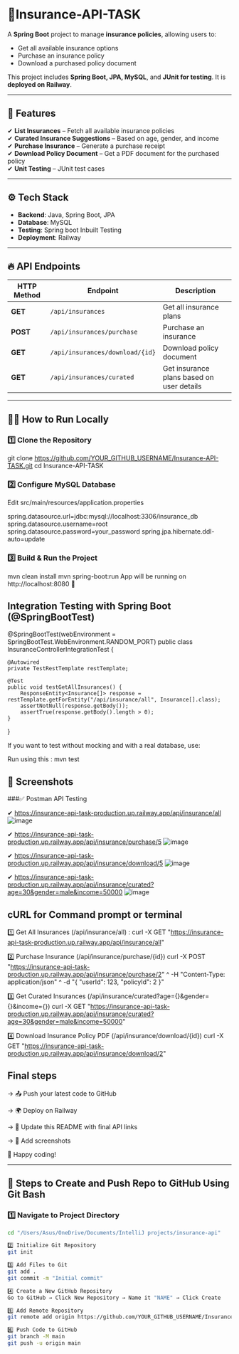 # 🚀Insurance-API-TASK 
A **Spring Boot** project to manage **insurance policies**, allowing users to:  
- Get all available insurance options  
- Purchase an insurance policy  
- Download a purchased policy document  

This project includes **Spring Boot, JPA, MySQL**, and **JUnit for testing**. It is **deployed on Railway**.  

---

## 📌 Features  
✔ **List Insurances** – Fetch all available insurance policies  
✔ **Curated Insurance Suggestions** – Based on age, gender, and income  
✔ **Purchase Insurance** – Generate a purchase receipt  
✔ **Download Policy Document** – Get a PDF document for the purchased policy  
✔ **Unit Testing** – JUnit test cases  

---

## ⚙️ Tech Stack  
- **Backend**: Java, Spring Boot, JPA  
- **Database**: MySQL  
- **Testing**: Spring boot Inbuilt Testing 
- **Deployment**: Railway  

---

## 🔥 API Endpoints  

| HTTP Method | Endpoint                       | Description                               |  
|------------|---------------------------------|-------------------------------------------|  
| **GET**    | `/api/insurances`               | Get all insurance plans                   |  
| **POST**   | `/api/insurances/purchase`      | Purchase an insurance                     |  
| **GET**    | `/api/insurances/download/{id}` | Download policy document                  |  
| **GET**    | `/api/insurances/curated`       | Get insurance plans based on user details | 
---

## 🏃‍♂️ How to Run Locally  

### 1️⃣ **Clone the Repository**  
git clone https://github.com/YOUR_GITHUB_USERNAME/Insurance-API-TASK.git
cd Insurance-API-TASK

### 2️⃣ **Configure MySQL Database**
Edit src/main/resources/application.properties

spring.datasource.url=jdbc:mysql://localhost:3306/insurance_db
spring.datasource.username=root
spring.datasource.password=your_password
spring.jpa.hibernate.ddl-auto=update

### 3️⃣ **Build & Run the Project**
mvn clean install
mvn spring-boot:run
App will be running on http://localhost:8080 🚀

## Integration Testing with Spring Boot (@SpringBootTest)
@SpringBootTest(webEnvironment = SpringBootTest.WebEnvironment.RANDOM_PORT)
public class InsuranceControllerIntegrationTest {

    @Autowired
    private TestRestTemplate restTemplate;

    @Test
    public void testGetAllInsurances() {
        ResponseEntity<Insurance[]> response = restTemplate.getForEntity("/api/insurance/all", Insurance[].class);
        assertNotNull(response.getBody());
        assertTrue(response.getBody().length > 0);
    }
}

If you want to test without mocking and with a real database, use:

Run using this : mvn test

## 📸 Screenshots

###✅ Postman API Testing

✔ https://insurance-api-task-production.up.railway.app/api/insurance/all
![image](https://github.com/user-attachments/assets/ef9eec12-f555-4202-a974-1a0eb0d08491)

✔ https://insurance-api-task-production.up.railway.app/api/insurance/purchase/5
![image](https://github.com/user-attachments/assets/3dfc3171-c771-4113-86d1-c604b85459d9)

✔ https://insurance-api-task-production.up.railway.app/api/insurance/download/5
![image](https://github.com/user-attachments/assets/c69d763a-5544-46eb-80aa-2521bc789112)

✔ https://insurance-api-task-production.up.railway.app/api/insurance/curated?age=30&gender=male&income=50000
![image](https://github.com/user-attachments/assets/061f47b6-8c37-4cae-bfcc-84e3089dea97)


## cURL for Command prompt or terminal

1️⃣ Get All Insurances (/api/insurance/all) : 
curl -X GET "https://insurance-api-task-production.up.railway.app/api/insurance/all"

2️⃣ Purchase Insurance (/api/insurance/purchase/{id})
curl -X POST "https://insurance-api-task-production.up.railway.app/api/insurance/purchase/2" ^
     -H "Content-Type: application/json" ^
     -d "{ \"userId\": 123, \"policyId\": 2 }"

3️⃣ Get Curated Insurances (/api/insurance/curated?age={}&gender={}&income={})
curl -X GET "https://insurance-api-task-production.up.railway.app/api/insurance/curated?age=30&gender=male&income=50000"

4️⃣ Download Insurance Policy PDF (/api/insurance/download/{id})
curl -X GET "https://insurance-api-task-production.up.railway.app/api/insurance/download/2"


## Final steps
-> 📤 Push your latest code to GitHub

-> 🌍 Deploy on Railway

-> 📝 Update this README with final API links

-> 📸 Add screenshots

🚀 Happy coding!


---

## 📌 Steps to Create and Push Repo to GitHub Using Git Bash  

### 1️⃣ **Navigate to Project Directory**  
```sh
cd "/Users/Asus/OneDrive/Documents/IntelliJ projects/insurance-api"

2️⃣ Initialize Git Repository
git init

3️⃣ Add Files to Git
git add .
git commit -m "Initial commit"

4️⃣ Create a New GitHub Repository
Go to GitHub → Click New Repository → Name it "NAME" → Click Create

5️⃣ Add Remote Repository
git remote add origin https://github.com/YOUR_GITHUB_USERNAME/Insurance-API-TASK.git

6️⃣ Push Code to GitHub
git branch -M main
git push -u origin main


